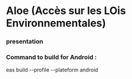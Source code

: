 # Aloe (Accès sur les LOis Environnementales)

### presentation

### Command to build for Android :

<p>eas build --profile --plateform android</p>
